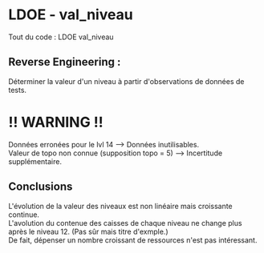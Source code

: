 # LDOE - val_niveau
Tout du code : LDOE val_niveau  

## Reverse Engineering :
Déterminer la valeur d'un niveau à partir d'observations de données de tests.  


# **!! WARNING !!**
Données erronées pour le lvl 14 --> Données inutilisables.  
Valeur de topo non connue (supposition topo = 5) --> Incertitude supplémentaire.  

## Conclusions
L'évolution de la valeur des niveaux est non linéaire mais croissante continue.  
L'avolution du contenue des caisses de chaque niveau ne change plus après le niveau 12. (Pas sûr mais titre d'exmple.)  
De fait, dépenser un nombre croissant de ressources n'est pas intéressant.  
